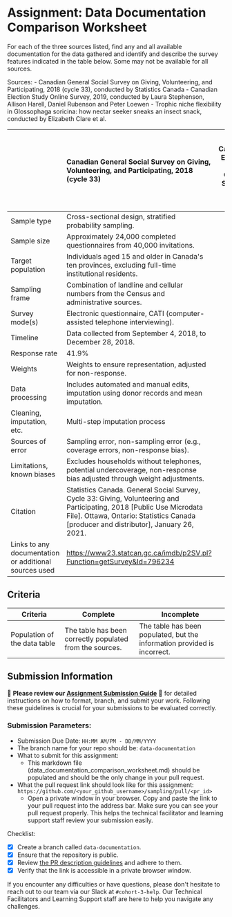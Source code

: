 # Assignment: Data Documentation Comparison Worksheet

For each of the three sources listed, find any and all available documentation for the data gathered and identify and describe the survey features indicated in the table below. Some may not be available for all sources.

Sources: - Canadian General Social Survey on Giving, Volunteering, and Participating, 2018 (cycle 33), conducted by Statistics Canada - Canadian Election Study Online Survey, 2019, conducted by Laura Stephenson, Allison Harell, Daniel Rubenson and Peter Loewen - Trophic niche flexibility in Glossophaga soricina: how nectar seeker sneaks an insect snack, conducted by Elizabeth Clare et al.

|                                                       | Canadian General Social Survey on Giving, Volunteering, and Participating, 2018 (cycle 33) | Canadian Election Study Online Survey, 2019 | Trophic niche flexibility in Glossophaga soricina: how nectar seeker sneaks an insect snack |
|----------------|:--------------------|----------------|---------------------|
| Sample type                                           | Cross-sectional design, stratified probability sampling.                                                                                           |                                             |                                                                                             |
| Sample size                                           | Approximately 24,000 completed questionnaires from 40,000 invitations.                                                                                           |                                             |                                                                                             |
| Target population                                     | Individuals aged 15 and older in Canada's ten provinces, excluding full-time institutional residents.                                                                                           |                                             |                                                                                             |
| Sampling frame                                        | Combination of landline and cellular numbers from the Census and administrative sources.                                                                                           |                                             |                                                                                             |
| Survey mode(s)                                        | Electronic questionnaire, CATI (computer-assisted telephone interviewing).                                                                                           |                                             |                                                                                             |
| Timeline                                              | Data collected from September 4, 2018, to December 28, 2018.                                                                                           |                                             |                                                                                             |
| Response rate                                         | 41.9%                                                                                           |                                             |                                                                                             |
| Weights                                               | Weights to ensure representation, adjusted for non-response.                                                                                           |                                             |                                                                                             |
| Data processing                                       | Includes automated and manual edits, imputation using donor records and mean imputation.                                                                                           |                                             |                                                                                             |
| Cleaning, imputation, etc.                            | Multi-step imputation process                                                                                           |                                             |                                                                                             |
| Sources of error                                      | Sampling error, non-sampling error (e.g., coverage errors, non-response bias).                                                                                           |                                             |                                                                                             |
| Limitations, known biases                             | Excludes households without telephones, potential undercoverage, non-response bias adjusted through weight adjustments.                                                                                           |                                             |                                                                                             |
| Citation                                              | Statistics Canada. General Social Survey, Cycle 33: Giving, Volunteering and Participating, 2018 [Public Use Microdata File]. Ottawa, Ontario: Statistics Canada [producer and distributor], January 26, 2021.                                                                                          |                                             |                                                                                             |
| Links to any documentation or additional sources used | https://www23.statcan.gc.ca/imdb/p2SV.pl?Function=getSurvey&Id=796234                                                                                           |                                             |                                                                                             |

## Criteria

|Criteria|Complete|Incomplete|
|--------|----|----|
|Population of the data table|The table has been correctly populated from the sources.|The table has been populated, but the information provided is incorrect.|

## Submission Information

🚨 **Please review our [Assignment Submission Guide](https://github.com/UofT-DSI/onboarding/blob/main/onboarding_documents/submissions.md)** 🚨 for detailed instructions on how to format, branch, and submit your work. Following these guidelines is crucial for your submissions to be evaluated correctly.

### Submission Parameters:
* Submission Due Date: `HH:MM AM/PM - DD/MM/YYYY`
* The branch name for your repo should be: `data-documentation`
* What to submit for this assignment:
     * This markdown file (data_documentation_comparison_worksheet.md) should be populated and should be the only change in your pull request.
* What the pull request link should look like for this assignment: `https://github.com/<your_github_username>/sampling/pull/<pr_id>`
     * Open a private window in your browser. Copy and paste the link to your pull request into the address bar. Make sure you can see your pull request properly. This helps the technical facilitator and learning support staff review your submission easily.

Checklist:
- [X] Create a branch called `data-documentation`.
- [X] Ensure that the repository is public.
- [X] Review [the PR description guidelines](https://github.com/UofT-DSI/onboarding/blob/main/onboarding_documents/submissions.md#guidelines-for-pull-request-descriptions) and adhere to them.
- [x] Verify that the link is accessible in a private browser window.

If you encounter any difficulties or have questions, please don't hesitate to reach out to our team via our Slack at `#cohort-3-help`. Our Technical Facilitators and Learning Support staff are here to help you navigate any challenges.
